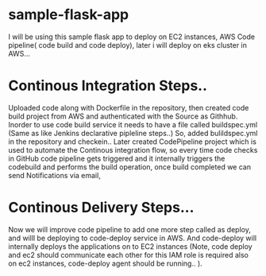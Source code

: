 # sample-flask-app
I will be using this sample flask app to deploy on EC2 instances, AWS Code pipeline( code build and code deploy), later i will deploy on eks cluster in AWS...

# Continous Integration Steps..

Uploaded code along with Dockerfile in the repository, then created code build project from AWS and authenticated with the Source as Githhub.
Inorder to use code build service it needs to have a file called buildspec.yml (Same as like Jenkins declarative pipleline steps..)
So, added bulildspec.yml in the repository and checkein.. Later created CodePipeline project which is used to automate the Continous 
integration flow, so every time code checks in GitHub code pipeline gets triggered and it internally triggers the codebuild and performs the build operation, once build completed we can send Notifications via email,

# Continous Delivery Steps...

Now we will improve code pipeline to add one more step called as deploy, and willl be deploying to code-deploy service in AWS.
And code-deploy will internally deploys the applications on to EC2 instances (Note, code deploy and ec2 should communicate each other for this
IAM role is required also on ec2 instances, code-deploy agent should be running.. ).

